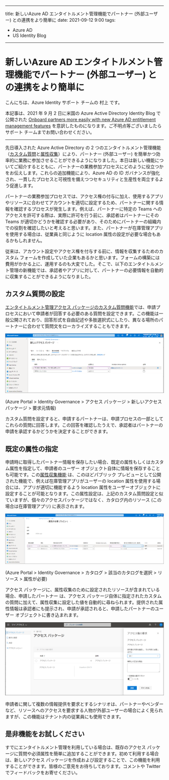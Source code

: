 
---
title: 新しいAzure AD エンタイトルメント管理機能でパートナー (外部ユーザー) との連携をより簡単に
date: 2021-09-12 9:00
tags:
  - Azure AD
  - US Identity Blog
---

# 新しいAzure AD エンタイトルメント管理機能でパートナー (外部ユーザー) との連携をより簡単に

こんにちは、Azure Identity サポート チームの 村上 です。

本記事は、2021 年 9 月 2 日に米国の Azure Active Directory Identity Blog で公開された [Onboard partners more easily with new Azure AD entitlement management features](https://techcommunity.microsoft.com/t5/azure-active-directory-identity/onboard-partners-more-easily-with-new-azure-ad-entitlement/ba-p/2466924) を意訳したものになります。ご不明点等ございましたらサポート チームまでお問い合わせください。

---

先日導入された Azure Active Directory の 2 つのエンタイトルメント管理機能（[カスタム質問](https://techcommunity.microsoft.com/t5/azure-active-directory-identity/onboard-partners-more-easily-with-new-azure-ad-entitlement/ba-p/2466924)と[属性収集](https://docs.microsoft.com/ja-jp/azure/active-directory/governance/entitlement-management-catalog-create#add-resources-to-a-catalog)）により、パートナー (外部ユーザー) を簡単かつ効率的に業務に参加させることができるようになりました。本日は新しい機能についてご紹介するとともに、パートナーの業務参加プロセスにどのように役立つかをお伝えします。これらの追加機能により、Azure AD の ID ガバナンスが強化され、一貫したプロセスと可視性を備えつつセキュリティと生産性を両立するよう促進します。

パートナーの業務参加プロセスでは、アクセス権の付与に加え、使用するアプリやリソースに合わせてアカウントを適切に設定するため、パートナーに関する情報を確認するプロセスが発生します。例えば、パートナーに特定の Teams へのアクセスを許可する際は、実際に許可を行う前に、承認者はパートナーにその Teams が適切かどうかを確認する必要があり、そのためにパートナーの組織内での役割を確認したいと考えると思います。また、パートナーが在庫管理アプリを使用する場合は、従業員と同じように location 属性の設定が必要な場合もあるかもしれません。

従来は、アカウント設定やアクセス権を付与する前に、情報を収集するためのカスタム フォームを作成していた企業もあるかと思います。フォームの構築には費用がかかる上に、運用するのも大変でした。そこで、以下のエンタイトルメント管理の新機能では、承認者やアプリに対して、パートナーの必要情報を自動的に収集することができるようになりました。

## カスタム質問の設定

[エンタイトルメント管理アクセス パッケージのカスタム質問機能](https://docs.microsoft.com/ja-jp/azure/active-directory/governance/entitlement-management-access-package-create#add-requestor-information-to-an-access-package)では、申請プロセスにおいて申請者が回答する必要のある質問を設定できます。この機能は一般公開されており、回答形式を自由記述や多肢選択式にしたり、異なる場所のパートナーに合わせて質問文をローカライズすることもできます。

![](./onboard-partners-more-easily-with-new-azure-ad-entitlement/Newaccesspackage.png)

(Azure Portal > Identity Governance > アクセス パッケージ > 新しいアクセス パッケージ > 要求元情報)

カスタム質問を設定すると、申請するパートナーは、申請プロセスの一部としてこれらの質問に回答します。この回答を確認したうえで、承認者はパートナーの申請を承認するかどうかを決定することができます。

## 既定の属性の指定

申請時に取得したパートナー情報を保存したい場合、既定の属性もしくはカスタム属性を指定して、申請者のユーザー オブジェクト自体に情報を保存することも可能です。この[属性収集機能](https://docs.microsoft.com/ja-jp/azure/active-directory/governance/entitlement-management-catalog-create#add-resources-to-a-catalog) は、このほどパブリック プレビューとして公開された機能で、例えば在庫管理アプリがユーザーの location 属性を使用する場合には、アプリが適切に機能するよう location 属性をユーザーオブジェクトに設定することが可能となります。この属性設定は、上記のカスタム質問設定と似ていますが、個々のアクセスパッケージではなく、カタログ内のリソース (この場合は在庫管理アプリ) に表示されます。

![](./onboard-partners-more-easily-with-new-azure-ad-entitlement/corsoinventory.png)

(Azure Portal > Identity Governance > カタログ > 該当のカタログを選択 > リソース > 属性が必要)

アクセス パッケージに、属性収集のために設定されたリソースが含まれている場合、申請したパートナー は、アクセス パッケージ自体に指定されたカスタムの質問に加えて、属性収集に設定した値を自動的に尋ねられます。提供された属性情報は承認者にも提示され、申請が承認されると、申請したパートナーのユーザー オブジェクトに書き込まれます。

![](./onboard-partners-more-easily-with-new-azure-ad-entitlement/requestaccess.png)

申請者に関して複数の情報提供を要求とするシナリオは、パートナーやベンダーなど、リソースへのアクセスを要求する人物が外部ユーザーの場合によく見られますが、この機能はテナント内の従業員にも使用できます。 

## 是非機能をお試しください

すでにエンタイトルメント管理を利用している場合は、既存のアクセス パッケージに質問や必須属性を簡単に追加することができます。初めて利用する場合は、新しいアクセス パッケージを作成および設定することで、この機能を利用することができます。皆様のご意見をお待ちしております。コメントや Twitter でフィードバックをお寄せください。
